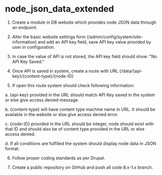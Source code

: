 # node_json_data_extended

1. Create a module in D8 website which provides node JSON data through an endpoint.

2. Alter the basic website settings form (/admin/config/system/site-information) and add an API key field, save API key value provided by user in configuration.

3. In case the value of API is not stored, the API key field should show: "No API Key Saved."

4. Once API is saved in system, create a route with URL (/data/{api-key}/{content-type}/{node-ID}

5. If open this route system should check following information:

a. {api-key} provided in the URL should match API Key saved in the system or else give access denied message.

b. {content-type} will have content type machine name in URL. It should be available in the website or else give access denied error.

c. {node-ID} provided in the URL should be integer, node should exist with that ID and should also be of content type provided in the URL or else access denied.

d. If all conditions are fulfilled the system should display node data in JSON format.

6. Follow proper coding standards as per Drupal.

7. Create a public repository on GitHub and push all code 8.x-1.x branch.
